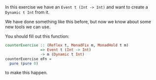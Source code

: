 In this exercise we have an `Event t (Int -> Int)` and want to create a `Dynamic t Int` from it.

We have done something like this before, but now we know about some new tools we can use.

You should fill out this function:

```haskell
counterExercise :: (Reflex t, MonadFix m, MonadHold t m)
                => Event t (Int -> Int)
                -> m (Dynamic t Int)
counterExercise eFn =
  pure (pure 0)
```

to make this happen.
